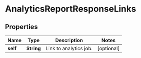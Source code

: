 

# AnalyticsReportResponseLinks


## Properties

| Name | Type | Description | Notes |
|------------ | ------------- | ------------- | -------------|
|**self** | **String** | Link to analytics job. |  [optional] |



